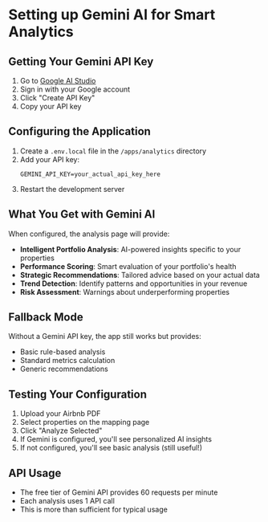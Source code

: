 # Setting up Gemini AI for Smart Analytics

## Getting Your Gemini API Key

1. Go to [Google AI Studio](https://makersuite.google.com/app/apikey)
2. Sign in with your Google account
3. Click "Create API Key"
4. Copy your API key

## Configuring the Application

1. Create a `.env.local` file in the `/apps/analytics` directory
2. Add your API key:
   ```
   GEMINI_API_KEY=your_actual_api_key_here
   ```
3. Restart the development server

## What You Get with Gemini AI

When configured, the analysis page will provide:

- **Intelligent Portfolio Analysis**: AI-powered insights specific to your properties
- **Performance Scoring**: Smart evaluation of your portfolio's health
- **Strategic Recommendations**: Tailored advice based on your actual data
- **Trend Detection**: Identify patterns and opportunities in your revenue
- **Risk Assessment**: Warnings about underperforming properties

## Fallback Mode

Without a Gemini API key, the app still works but provides:
- Basic rule-based analysis
- Standard metrics calculation
- Generic recommendations

## Testing Your Configuration

1. Upload your Airbnb PDF
2. Select properties on the mapping page
3. Click "Analyze Selected"
4. If Gemini is configured, you'll see personalized AI insights
5. If not configured, you'll see basic analysis (still useful!)

## API Usage

- The free tier of Gemini API provides 60 requests per minute
- Each analysis uses 1 API call
- This is more than sufficient for typical usage